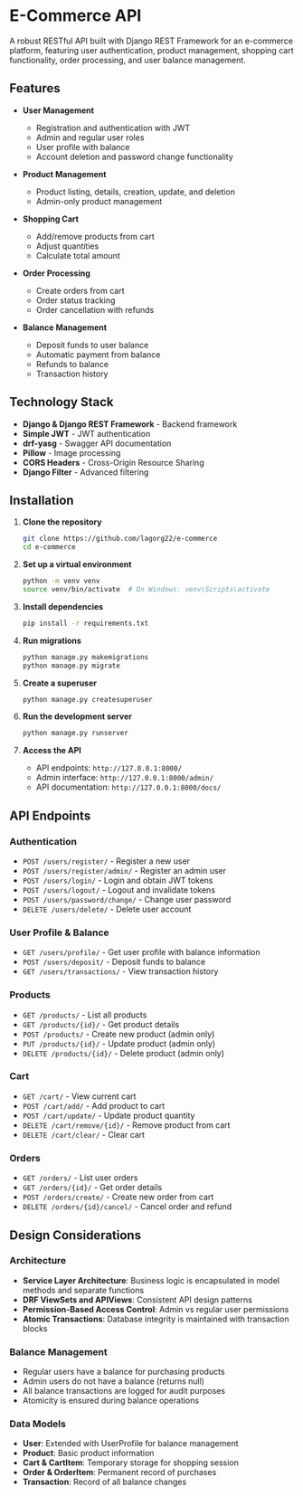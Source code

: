# E-Commerce API

A robust RESTful API built with Django REST Framework for an e-commerce platform, featuring user authentication, product management, shopping cart functionality, order processing, and user balance management.

## Features

- **User Management**
  - Registration and authentication with JWT
  - Admin and regular user roles
  - User profile with balance
  - Account deletion and password change functionality

- **Product Management**
  - Product listing, details, creation, update, and deletion
  - Admin-only product management

- **Shopping Cart**
  - Add/remove products from cart
  - Adjust quantities
  - Calculate total amount

- **Order Processing**
  - Create orders from cart
  - Order status tracking
  - Order cancellation with refunds

- **Balance Management**
  - Deposit funds to user balance
  - Automatic payment from balance
  - Refunds to balance
  - Transaction history

## Technology Stack

- **Django & Django REST Framework** - Backend framework
- **Simple JWT** - JWT authentication
- **drf-yasg** - Swagger API documentation
- **Pillow** - Image processing
- **CORS Headers** - Cross-Origin Resource Sharing
- **Django Filter** - Advanced filtering

## Installation

1. **Clone the repository**
   ```bash
   git clone https://github.com/lagorg22/e-commerce
   cd e-commerce
   ```

2. **Set up a virtual environment**
   ```bash
   python -m venv venv
   source venv/bin/activate  # On Windows: venv\Scripts\activate
   ```

3. **Install dependencies**
   ```bash
   pip install -r requirements.txt
   ```

4. **Run migrations**
   ```bash
   python manage.py makemigrations
   python manage.py migrate
   ```

5. **Create a superuser**
   ```bash
   python manage.py createsuperuser
   ```

6. **Run the development server**
   ```bash
   python manage.py runserver
   ```

7. **Access the API**
   - API endpoints: `http://127.0.0.1:8000/`
   - Admin interface: `http://127.0.0.1:8000/admin/`
   - API documentation: `http://127.0.0.1:8000/docs/`

## API Endpoints

### Authentication

- `POST /users/register/` - Register a new user
- `POST /users/register/admin/` - Register an admin user
- `POST /users/login/` - Login and obtain JWT tokens
- `POST /users/logout/` - Logout and invalidate tokens
- `POST /users/password/change/` - Change user password
- `DELETE /users/delete/` - Delete user account

### User Profile & Balance

- `GET /users/profile/` - Get user profile with balance information
- `POST /users/deposit/` - Deposit funds to balance
- `GET /users/transactions/` - View transaction history

### Products

- `GET /products/` - List all products
- `GET /products/{id}/` - Get product details
- `POST /products/` - Create new product (admin only)
- `PUT /products/{id}/` - Update product (admin only)
- `DELETE /products/{id}/` - Delete product (admin only)

### Cart

- `GET /cart/` - View current cart
- `POST /cart/add/` - Add product to cart
- `POST /cart/update/` - Update product quantity
- `DELETE /cart/remove/{id}/` - Remove product from cart
- `DELETE /cart/clear/` - Clear cart

### Orders

- `GET /orders/` - List user orders
- `GET /orders/{id}/` - Get order details
- `POST /orders/create/` - Create new order from cart
- `DELETE /orders/{id}/cancel/` - Cancel order and refund

## Design Considerations

### Architecture

- **Service Layer Architecture**: Business logic is encapsulated in model methods and separate functions
- **DRF ViewSets and APIViews**: Consistent API design patterns
- **Permission-Based Access Control**: Admin vs regular user permissions
- **Atomic Transactions**: Database integrity is maintained with transaction blocks

### Balance Management

- Regular users have a balance for purchasing products
- Admin users do not have a balance (returns null)
- All balance transactions are logged for audit purposes
- Atomicity is ensured during balance operations

### Data Models

- **User**: Extended with UserProfile for balance management
- **Product**: Basic product information
- **Cart & CartItem**: Temporary storage for shopping session
- **Order & OrderItem**: Permanent record of purchases
- **Transaction**: Record of all balance changes
